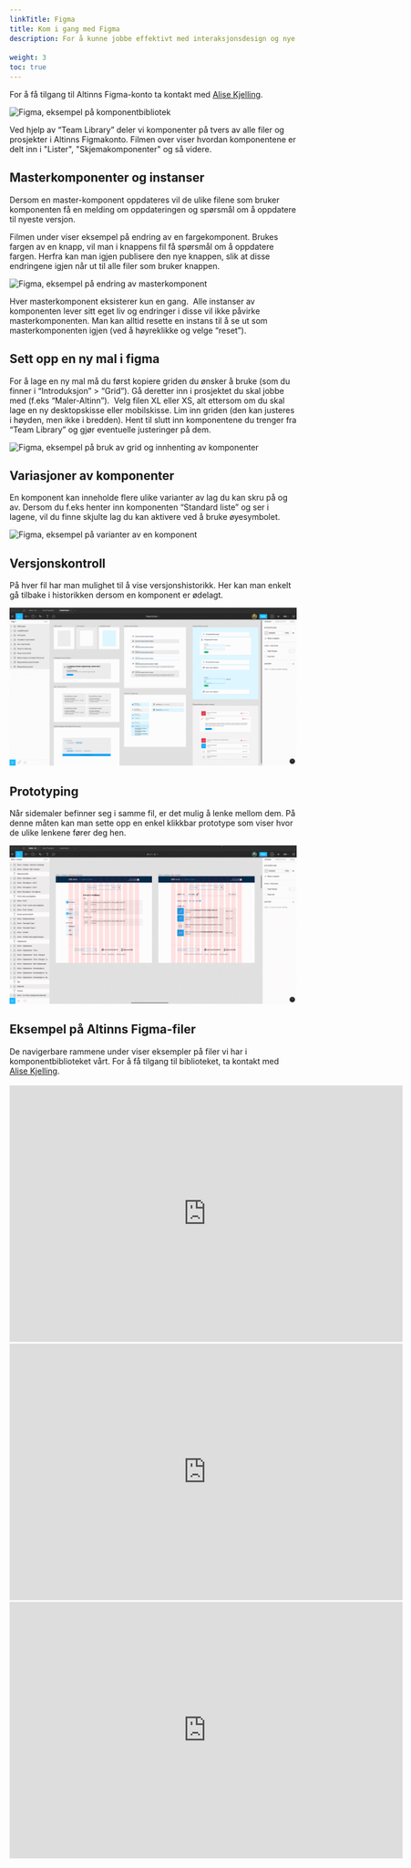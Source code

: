 ```yaml
---
linkTitle: Figma
title: Kom i gang med Figma
description: For å kunne jobbe effektivt med interaksjonsdesign og nye konsepter, har vi satt opp et design kit for Figma som inneholder alle komponentene i et såkalt "Team-library". Dette er tilgjengelig for konsulenter og interne som jobber med å videreutvikle Altinn.

weight: 3
toc: true
---
```


For å få tilgang til Altinns Figma-konto ta kontakt med [Alise Kjelling](mailto:alise.kjelling@digdir.no).

<img class="py-2" src="Figma-movie-1.gif" alt="Figma, eksempel på komponentbibliotek">

Ved hjelp av “Team Library” deler vi komponenter på tvers av alle filer og prosjekter i Altinns Figmakonto. Filmen over viser hvordan komponentene er delt inn i "Lister", "Skjemakomponenter" og så videre.

## Masterkomponenter og instanser
Dersom en master-komponent oppdateres vil de ulike filene som bruker komponenten få en melding om oppdateringen og spørsmål om å oppdatere til nyeste versjon.

Filmen under viser eksempel på endring av en fargekomponent. Brukes fargen av en knapp, vil man i knappens fil få spørsmål om å oppdatere fargen. Herfra kan man igjen publisere den nye knappen, slik at disse endringene igjen når ut til alle filer som bruker knappen.

<img class="py-2" src="Figma-movie-2.gif" alt="Figma, eksempel på endring av masterkomponent">

Hver masterkomponent eksisterer kun en gang.  Alle instanser av komponenten lever sitt eget liv og endringer i disse vil ikke påvirke masterkomponenten. Man kan alltid resette en instans til å se ut som masterkomponenten igjen (ved å høyreklikke og velge “reset”).

## Sett opp en ny mal i figma
For å lage en ny mal må du først kopiere griden du ønsker å bruke (som du finner i “Introduksjon” > “Grid”). Gå deretter inn i prosjektet du skal jobbe med (f.eks “Maler-Altinn”).  Velg filen XL eller XS, alt ettersom om du skal lage en ny desktopskisse eller mobilskisse. Lim inn griden (den kan justeres i høyden, men ikke i bredden). Hent til slutt inn komponentene du trenger fra “Team Library” og gjør eventuelle justeringer på dem.

<img class="py-2" src="Figma-movie-3.gif" alt="Figma, eksempel på bruk av grid og innhenting av komponenter">

## Variasjoner av komponenter
En komponent kan inneholde flere ulike varianter av lag du kan skru på og av. Dersom du f.eks henter inn komponenten “Standard liste” og ser i lagene, vil du finne skjulte lag du kan aktivere ved å bruke øyesymbolet.

<img class="py-2" src="Figma-movie-4.gif" alt="Figma, eksempel på varianter av en komponent">

## Versjonskontroll
På hver fil har man mulighet til å vise versjonshistorikk. Her kan man enkelt gå tilbake i historikken dersom en komponent er ødelagt.

<img class="py-2" src="Figma-movie-6.gif" alt="Figma, eksempel på versjonshistorikk">

## Prototyping
Når sidemaler befinner seg i samme fil, er det mulig å lenke mellom dem. På denne måten kan man sette opp en enkel klikkbar prototype som viser hvor de ulike lenkene fører deg hen.

<img class="py-2" src="Figma-movie-7.gif" alt="Figma, eksempel på lenking mellom sidemaler">

<div class="d-none d-lg-block">
<h2>Eksempel på Altinns Figma-filer</h2>
De navigerbare rammene under viser eksempler på filer vi har i komponentbiblioteket vårt. For å få tilgang til biblioteket, ta kontakt med <a href="mailto:alise.kjelling@brreg.no">Alise Kjelling</a>.<br><br>

<iframe style="border: none;" width="690" height="450" src="https://www.figma.com/embed?embed_host=share&url=https://www.figma.com/file/CXfqqhADO3NqUy8UAyZbgtP1/Lister-%F0%9F%9A%80-public" allowfullscreen></iframe>

<iframe style="border: none;" width="690" height="450" src="https://www.figma.com/embed?embed_host=share&url=https://www.figma.com/file/GyswmqpVg2wXAfn1631J9Ipz/Skjemakomponenter-%F0%9F%9A%80-public" allowfullscreen></iframe>

<iframe style="border: none;" width="690" height="450" src="https://www.figma.com/embed?embed_host=share&url=https://www.figma.com/file/ZkfTPt4kU0SWMhjN5Jyht65y/Panel-and-Kort-%F0%9F%9A%80-public" allowfullscreen></iframe>

</div>

